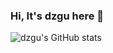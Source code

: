 
<!--
**DongZhouGu/DongZhouGu** is a ✨ _special_ ✨ repository because its `README.md` (this file) appears on your GitHub profile.

Here are some ideas to get you started:

- 🔭 I’m currently working on ...
- 🌱 I’m currently learning ...
- 👯 I’m looking to collaborate on ...
- 🤔 I’m looking for help with ...
- 💬 Ask me about ...
- 📫 How to reach me: ...
- 😄 Pronouns: ...
- ⚡ Fun fact: ...
-->
### Hi, It's dzgu here 👋

![dzgu's GitHub stats](https://github-readme-stats.vercel.app/api?username=DongZhouGu&hide=contribs,prs)
